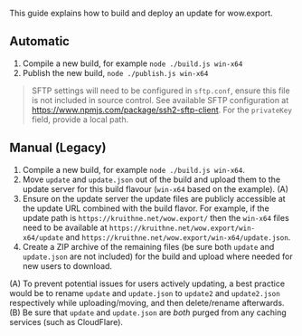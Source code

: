This guide explains how to build and deploy an update for wow.export.

## Automatic
1) Compile a new build, for example `node ./build.js win-x64`
2) Publish the new build, `node ./publish.js win-x64`

> SFTP settings will need to be configured in `sftp.conf`, ensure this file is not included in source control. See available SFTP configuration at https://www.npmjs.com/package/ssh2-sftp-client. For the `privateKey` field, provide a local path.

## Manual (Legacy)

1) Compile a new build, for example `node ./build.js win-x64`.
2) Move `update` and `update.json` out of the build and upload them to the update server for this build flavour (`win-x64` based on the example). (A)
3) Ensure on the update server the update files are publicly accessible at the update URL combined with the build flavor. For example, if the update path is `https://kruithne.net/wow.export/` then the `win-x64` files need to be available at `https://kruithne.net/wow.export/win-x64/update` and `https://kruithne.net/wow.export/win-x64/update.json`.
4) Create a ZIP archive of the remaining files (be sure both `update` and `update.json` are not included) for the build and upload where needed for new users to download.

(A) To prevent potential issues for users actively updating, a best practice would be to rename `update` and `update.json` to `update2` and `update2.json` respectively while uploading/moving, and then delete/rename afterwards.
(B) Be sure that `update` and `update.json` are *both* purged from any caching services (such as CloudFlare).
